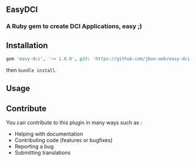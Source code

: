## EasyDCI

### A Ruby gem to create DCI Applications, easy ;)

## Installation

```ruby
gem 'easy-dci', '~> 1.0.0', git: 'https://github.com/jbox-web/easy-dci.git', tag: '1.0.0'
```

then `bundle install`.

## Usage


## Contribute

You can contribute to this plugin in many ways such as :
* Helping with documentation
* Contributing code (features or bugfixes)
* Reporting a bug
* Submitting translations
